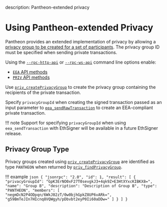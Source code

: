 description: Pantheon-extended privacy
<!--- END of page meta data -->

# Using Pantheon-extended Privacy 

Pantheon provides an extended implementation of privacy by allowing a [privacy
group to be created for a set of participants](../../Concepts/Privacy/Privacy-Groups.md). The privacy group ID 
must be specified when sending private transactions. 

Using the [`--rpc-http-api`](../../Reference/Pantheon-CLI/Pantheon-CLI-Syntax.md#rpc-http-api) or [`--rpc-ws-api`](../../Reference/Pantheon-CLI/Pantheon-CLI-Syntax.md#rpc-ws-api)
command line options enable: 

* [`EEA` API methods](../../Reference/Pantheon-API-Methods.md#eea-methods) 
* [`PRIV` API methods](../../Reference/Pantheon-API-Methods.md#priv-methods)

Use [`priv_createPrivacyGroup`](../../Reference/Pantheon-API-Methods.md#priv_createprivacygroup) to 
create the privacy group containing the recipients of the private transaction. 

Specify `privacyGroupId` when creating the signed transaction passed as an input parameter to [`eea_sendRawTransaction`](../../Reference/Pantheon-API-Methods.md#eea_sendrawtransaction)
to create an EEA-compliant private transaction. 

!!! note
    Support for specifying `privacyGroupId` when using `eea_sendTransaction` with EthSigner will be available in
    a future EthSigner release. 
    
## Privacy Group Type 

Privacy groups created using  [`priv_createPrivacyGroup`](../../Reference/Pantheon-API-Methods.md#priv_createprivacygroup)
are identified as type `PANTHEON` when returned by [`priv_findPrivacyGroup`](../../Reference/Pantheon-API-Methods.md#priv_findprivacygroup).

!!! example 
    ```json
    {
      "jsonrpc": "2.0",
      "id": 1,
      "result": [
         {
           "privacyGroupId": "GpK3ErNO0xF27T0sevgkJ3+4qk9Z+E3HtXYxcKIBKX8=",
           "name": "Group B",
           "description": "Description of Group B",
           "type": "PANTHEON",
           "members": [
             "negmDcN2P4ODpqn/6WkJ02zT/0w0bjhGpkZ8UP6vARk=",
             "g59BmTeJIn7HIcnq8VQWgyh/pDbvbt2eyP0Ii60aDDw="
           ]
         }
      ]
    }
    ```